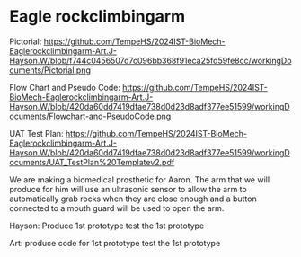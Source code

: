 # Eagle rockclimbingarm

Pictorial: https://github.com/TempeHS/2024IST-BioMech-Eaglerockclimbingarm-Art.J-Hayson.W/blob/f744c0456507d7c096bb368f91eca25fd59fe8cc/workingDocuments/Pictorial.png

Flow Chart and Pseudo Code: https://github.com/TempeHS/2024IST-BioMech-Eaglerockclimbingarm-Art.J-Hayson.W/blob/420da60dd7419dfae738d0d23d8adf377ee51599/workingDocuments/Flowchart-and-PseudoCode.png

UAT Test Plan: https://github.com/TempeHS/2024IST-BioMech-Eaglerockclimbingarm-Art.J-Hayson.W/blob/420da60dd7419dfae738d0d23d8adf377ee51599/workingDocuments/UAT_TestPlan%20Templatev2.pdf


We are making a biomedical prosthetic for Aaron. The arm that we will produce for him will use an ultrasonic sensor to allow the arm to automatically grab rocks when they are close enough and a button connected to a mouth guard will be used to open the arm.

Hayson:
Produce 1st prototype
test the 1st prototype

Art:
produce code for 1st prototype
test the 1st prototype